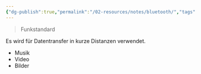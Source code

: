 ```yaml
---
{"dg-publish":true,"permalink":"/02-resources/notes/bluetooth/","tags":[null],"noteIcon":"","updated":"2024-07-19T10:44:06.000+02:00"}
---
```


> Funkstandard

Es wird für Datentransfer in kurze Distanzen verwendet.
- Musik
- Video
- Bilder